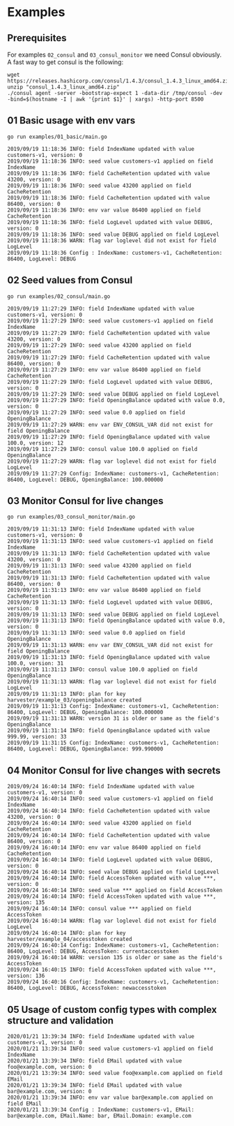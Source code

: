# Examples

## Prerequisites

For examples `02_consul` and `03_consul_monitor` we need Consul obviously.
A fast way to get consul is the following:

    wget https://releases.hashicorp.com/consul/1.4.3/consul_1.4.3_linux_amd64.zip  
    unzip "consul_1.4.3_linux_amd64.zip"
    ./consul agent -server -bootstrap-expect 1 -data-dir /tmp/consul -dev -bind=$(hostname -I | awk '{print $1}' | xargs) -http-port 8500

## 01 Basic usage with env vars

    go run examples/01_basic/main.go

    2019/09/19 11:18:36 INFO: field IndexName updated with value customers-v1, version: 0
    2019/09/19 11:18:36 INFO: seed value customers-v1 applied on field IndexName
    2019/09/19 11:18:36 INFO: field CacheRetention updated with value 43200, version: 0
    2019/09/19 11:18:36 INFO: seed value 43200 applied on field CacheRetention
    2019/09/19 11:18:36 INFO: field CacheRetention updated with value 86400, version: 0
    2019/09/19 11:18:36 INFO: env var value 86400 applied on field CacheRetention
    2019/09/19 11:18:36 INFO: field LogLevel updated with value DEBUG, version: 0
    2019/09/19 11:18:36 INFO: seed value DEBUG applied on field LogLevel
    2019/09/19 11:18:36 WARN: flag var loglevel did not exist for field LogLevel
    2019/09/19 11:18:36 Config : IndexName: customers-v1, CacheRetention: 86400, LogLevel: DEBUG

## 02 Seed values from Consul

    go run examples/02_consul/main.go

    2019/09/19 11:27:29 INFO: field IndexName updated with value customers-v1, version: 0
    2019/09/19 11:27:29 INFO: seed value customers-v1 applied on field IndexName
    2019/09/19 11:27:29 INFO: field CacheRetention updated with value 43200, version: 0
    2019/09/19 11:27:29 INFO: seed value 43200 applied on field CacheRetention
    2019/09/19 11:27:29 INFO: field CacheRetention updated with value 86400, version: 0
    2019/09/19 11:27:29 INFO: env var value 86400 applied on field CacheRetention
    2019/09/19 11:27:29 INFO: field LogLevel updated with value DEBUG, version: 0
    2019/09/19 11:27:29 INFO: seed value DEBUG applied on field LogLevel
    2019/09/19 11:27:29 INFO: field OpeningBalance updated with value 0.0, version: 0
    2019/09/19 11:27:29 INFO: seed value 0.0 applied on field OpeningBalance
    2019/09/19 11:27:29 WARN: env var ENV_CONSUL_VAR did not exist for field OpeningBalance
    2019/09/19 11:27:29 INFO: field OpeningBalance updated with value 100.0, version: 12
    2019/09/19 11:27:29 INFO: consul value 100.0 applied on field OpeningBalance
    2019/09/19 11:27:29 WARN: flag var loglevel did not exist for field LogLevel
    2019/09/19 11:27:29 Config: IndexName: customers-v1, CacheRetention: 86400, LogLevel: DEBUG, OpeningBalance: 100.000000

## 03 Monitor Consul for live changes

    go run examples/03_consul_monitor/main.go

    2019/09/19 11:31:13 INFO: field IndexName updated with value customers-v1, version: 0
    2019/09/19 11:31:13 INFO: seed value customers-v1 applied on field IndexName
    2019/09/19 11:31:13 INFO: field CacheRetention updated with value 43200, version: 0
    2019/09/19 11:31:13 INFO: seed value 43200 applied on field CacheRetention
    2019/09/19 11:31:13 INFO: field CacheRetention updated with value 86400, version: 0
    2019/09/19 11:31:13 INFO: env var value 86400 applied on field CacheRetention
    2019/09/19 11:31:13 INFO: field LogLevel updated with value DEBUG, version: 0
    2019/09/19 11:31:13 INFO: seed value DEBUG applied on field LogLevel
    2019/09/19 11:31:13 INFO: field OpeningBalance updated with value 0.0, version: 0
    2019/09/19 11:31:13 INFO: seed value 0.0 applied on field OpeningBalance
    2019/09/19 11:31:13 WARN: env var ENV_CONSUL_VAR did not exist for field OpeningBalance
    2019/09/19 11:31:13 INFO: field OpeningBalance updated with value 100.0, version: 31
    2019/09/19 11:31:13 INFO: consul value 100.0 applied on field OpeningBalance
    2019/09/19 11:31:13 WARN: flag var loglevel did not exist for field LogLevel
    2019/09/19 11:31:13 INFO: plan for key harvester/example_03/openingbalance created
    2019/09/19 11:31:13 Config: IndexName: customers-v1, CacheRetention: 86400, LogLevel: DEBUG, OpeningBalance: 100.000000
    2019/09/19 11:31:13 WARN: version 31 is older or same as the field's OpeningBalance
    2019/09/19 11:31:14 INFO: field OpeningBalance updated with value 999.99, version: 33
    2019/09/19 11:31:15 Config: IndexName: customers-v1, CacheRetention: 86400, LogLevel: DEBUG, OpeningBalance: 999.990000

## 04 Monitor Consul for live changes with secrets

    2019/09/24 16:40:14 INFO: field IndexName updated with value customers-v1, version: 0
    2019/09/24 16:40:14 INFO: seed value customers-v1 applied on field IndexName
    2019/09/24 16:40:14 INFO: field CacheRetention updated with value 43200, version: 0
    2019/09/24 16:40:14 INFO: seed value 43200 applied on field CacheRetention
    2019/09/24 16:40:14 INFO: field CacheRetention updated with value 86400, version: 0
    2019/09/24 16:40:14 INFO: env var value 86400 applied on field CacheRetention
    2019/09/24 16:40:14 INFO: field LogLevel updated with value DEBUG, version: 0
    2019/09/24 16:40:14 INFO: seed value DEBUG applied on field LogLevel
    2019/09/24 16:40:14 INFO: field AccessToken updated with value ***, version: 0
    2019/09/24 16:40:14 INFO: seed value *** applied on field AccessToken
    2019/09/24 16:40:14 INFO: field AccessToken updated with value ***, version: 135
    2019/09/24 16:40:14 INFO: consul value *** applied on field AccessToken
    2019/09/24 16:40:14 WARN: flag var loglevel did not exist for field LogLevel
    2019/09/24 16:40:14 INFO: plan for key harvester/example_04/accesstoken created
    2019/09/24 16:40:14 Config: IndexName: customers-v1, CacheRetention: 86400, LogLevel: DEBUG, AccessToken: currentaccesstoken
    2019/09/24 16:40:14 WARN: version 135 is older or same as the field's AccessToken
    2019/09/24 16:40:15 INFO: field AccessToken updated with value ***, version: 136
    2019/09/24 16:40:16 Config: IndexName: customers-v1, CacheRetention: 86400, LogLevel: DEBUG, AccessToken: newaccesstoken

## 05 Usage of custom config types with complex structure and validation

    2020/01/21 13:39:34 INFO: field IndexName updated with value customers-v1, version: 0
    2020/01/21 13:39:34 INFO: seed value customers-v1 applied on field IndexName
    2020/01/21 13:39:34 INFO: field EMail updated with value foo@example.com, version: 0
    2020/01/21 13:39:34 INFO: seed value foo@example.com applied on field EMail
    2020/01/21 13:39:34 INFO: field EMail updated with value bar@example.com, version: 0
    2020/01/21 13:39:34 INFO: env var value bar@example.com applied on field EMail
    2020/01/21 13:39:34 Config : IndexName: customers-v1, EMail: bar@example.com, EMail.Name: bar, EMail.Domain: example.com
